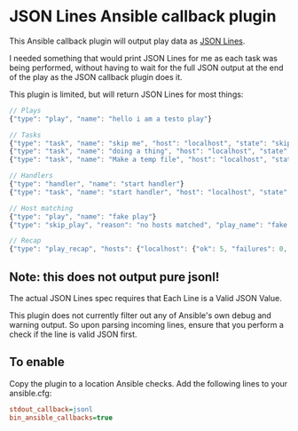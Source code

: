 JSON Lines Ansible callback plugin
==================================

This Ansible callback plugin will output play data as [JSON Lines](https://jsonLines.org/).

I needed something that would print JSON Lines for me as each task was being performed, without having to wait for the full JSON output at the end of the play as the JSON callback plugin does it.

This plugin is limited, but will return JSON Lines for most things:

```js
// Plays
{"type": "play", "name": "hello i am a testo play"}

// Tasks
{"type": "task", "name": "skip me", "host": "localhost", "state": "skipped", "result": {"_ansible_no_log": false}}
{"type": "task", "name": "doing a thing", "host": "localhost", "state": "ok", "result": {"_ansible_verbose_always": true, "changed": false, "msg": "yay", "_ansible_no_log": false}}
{"type": "task", "name": "Make a temp file", "host": "localhost", "state": "changed", "result": {"changed": true, "path": "/tmp/ansible.1kds1nvv", "uid": 1000, "gid": 1000, "owner": "vincent", "group": "vincent", "mode": "0600", "state": "file", "size": 0, "invocation": {"module_args": {"state": "file", "prefix": "ansible.", "suffix": "", "path": null}}, "_ansible_no_log": false}}

// Handlers
{"type": "handler", "name": "start handler"}
{"type": "task", "name": "start handler", "host": "localhost", "state": "ok", "result": {"msg": "hi i am handler", "_ansible_verbose_always": true, "_ansible_no_log": false}}

// Host matching
{"type": "play", "name": "fake play"}
{"type": "skip_play", "reason": "no hosts matched", "play_name": "fake play"}

// Recap
{"type": "play_recap", "hosts": {"localhost": {"ok": 5, "failures": 0, "unreachable": 0, "changed": 1, "skipped": 1, "rescued": 0, "ignored": 0}}}
```

## Note: this does not output pure jsonl!

The actual JSON Lines spec requires that Each Line is a Valid JSON Value.

This plugin does not currently filter out any of Ansible's own debug and warning output. So upon parsing incoming lines, ensure that you perform a check if the line is valid JSON first.

## To enable

Copy the plugin to a location Ansible checks.
Add the following lines to your ansible.cfg:

```ini
stdout_callback=jsonl
bin_ansible_callbacks=true
```